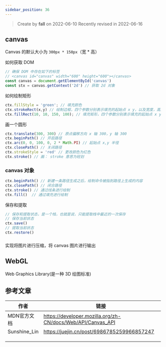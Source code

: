 ```yaml
---
sidebar_position: 36
---
```


> Create by **fall** on 2022-06-10
> Recently revised in 2022-06-16

## canvas

Canvas 的默认大小为 `300px * 150px`（宽 * 高）

如何获取 DOM

```js
// 确保 DOM 中存在如下的标签
// <canvas id="canvas" width="600" height="600"></canvas>
const canvas = document.getElementById('canvas')
const stx = canvas.getContext('2d') // 获取 2d 对象
```

如何绘制矩形

```js
ctx.fillStyle = 'green'; // 填充颜色
ctx.strokeRect(x,y) // 绘制边框，四个参数分别表示填充的起始点 x y，以及宽度，高度
ctx.fillRect(10, 10, 150, 100); // 填充矩形，四个参数分别表示填充的起始点 x y，以及宽度，高度
```

画一个圆形

```js
ctx.translate(300, 300) // 原点偏移方向 x 轴 300，y 轴 300
ctx.beginPath() // 开启路径
ctx.arc(0, 0, 100, 0, 2 * Math.PI) // 起始点 x,y 半径
ctx.closePath() // 关闭路径
ctx.strokeStyle = 'red' // 更改颜色为红色
ctx.stroke() // 画： stroke 意思为轻划
```

### canvas 对象

```js
ctx.beginPath() // 新建一条路径生成之后，绘制命令被指到路径上生成的内容
ctx.closePath() // 闭合路径
ctx.stroke() // 通过线条进行绘制
ctx.fill()  // 通过填充进行绘制
```

保存和提取

```js
// 保存和提取状态，是一个栈，也就是说，只能提取栈中最近的一次保存
// 保存当前状态
ctx.save()
// 提取当前状态
ctx.restore()
```

### 

实现将图片进行压缩，将 canvas 图片进行输出

## WebGL

Web Graphics Library(是一种 3D 绘图标准)

## 参考文章

| 作者         | 链接                                                        |
| ------------ | ----------------------------------------------------------- |
| MDN官方文档  | https://developer.mozilla.org/zh-CN/docs/Web/API/Canvas_API |
| Sunshine_Lin | https://juejin.cn/post/6986785259966857247                  |
|              |                                                             |
|              |                                                             |
|              |                                                             |

